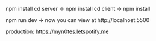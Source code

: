 npm install
cd server -> npm install
cd client -> npm install

npm run dev -> now you can view at http://localhost:5500



production: https://myn0tes.letspotify.me
